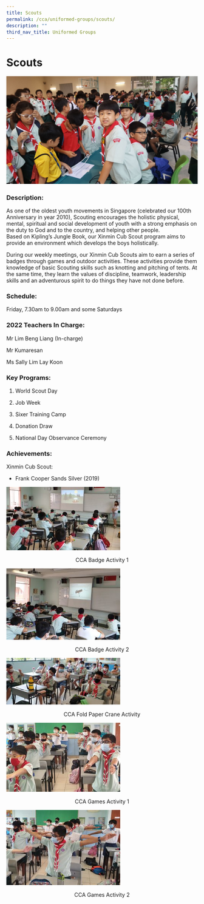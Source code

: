 ```yaml
---
title: Scouts
permalink: /cca/uniformed-groups/scouts/
description: ""
third_nav_title: Uniformed Groups
---
```

# **Scouts**

![](/images/scout-website-photo-1.jpg)

### Description:

As one of the oldest youth movements in Singapore (celebrated our 100th Anniversary in year 2010), Scouting encourages the holistic physical, mental, spiritual and social development of youth with a strong emphasis on the duty to God and to the country, and helping other people.  
Based on Kipling’s Jungle Book, our Xinmin Cub Scout program aims to provide an environment which develops the boys holistically.

During our weekly meetings, our Xinmin Cub Scouts aim to earn a series of badges through games and outdoor activities. These activities provide them knowledge of basic Scouting skills such as knotting and pitching of tents. At the same time, they learn the values of discipline, teamwork, leadership skills and an adventurous spirit to do things they have not done before.

### Schedule:

Friday, 7.30am to 9.00am and some Saturdays

### 2022 Teachers In Charge:

Mr Lim Beng Liang (In-charge)

Mr Kumaresan

Ms Sally Lim Lay Koon

### Key Programs:

1) World Scout Day

2) Job Week

3) Sixer Training Camp

4) Donation Draw

5) National Day Observance Ceremony

### Achievements:

Xinmin Cub Scout:     
* Frank Cooper Sands Silver (2019)


![](/images/CCA-Badge-Activity-1-300x167.jpg)
<center>CCA Badge Activity 1</center>

![](/images/CCA-Badge-Activity-2-300x188.jpg)
<center>CCA Badge Activity 2</center>

![](/images/CCA-Fold-Paper-Crane-Activity-300x123.jpg)
<center>CCA Fold Paper Crane Activity</center>

![](/images/CCA-Games-Activity-1-300x182.jpg)
<center>CCA Games Activity 1</center>

![](/images/CCA-Games-Activity-2-300x198.jpg)
<center>CCA Games Activity 2</center>